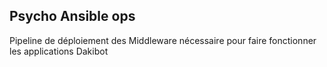 ## Psycho Ansible ops

Pipeline de déploiement des Middleware nécessaire pour faire fonctionner les applications Dakibot